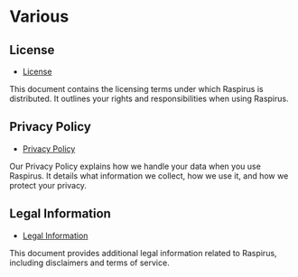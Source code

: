# Various

## License
- [License](https://github.com/Raspirus/Raspirus/blob/main/LICENSE)

This document contains the licensing terms under which Raspirus is distributed. It outlines your rights and responsibilities when using Raspirus.

## Privacy Policy
- [Privacy Policy](privacy.md)

Our Privacy Policy explains how we handle your data when you use Raspirus. It details what information we collect, how we use it, and how we protect your privacy.

## Legal Information
- [Legal Information](legal.md)

This document provides additional legal information related to Raspirus, including disclaimers and terms of service.

